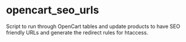 # opencart_seo_urls
Script to run through OpenCart tables and update products to have SEO friendly URLs and generate the redirect rules for htaccess.
